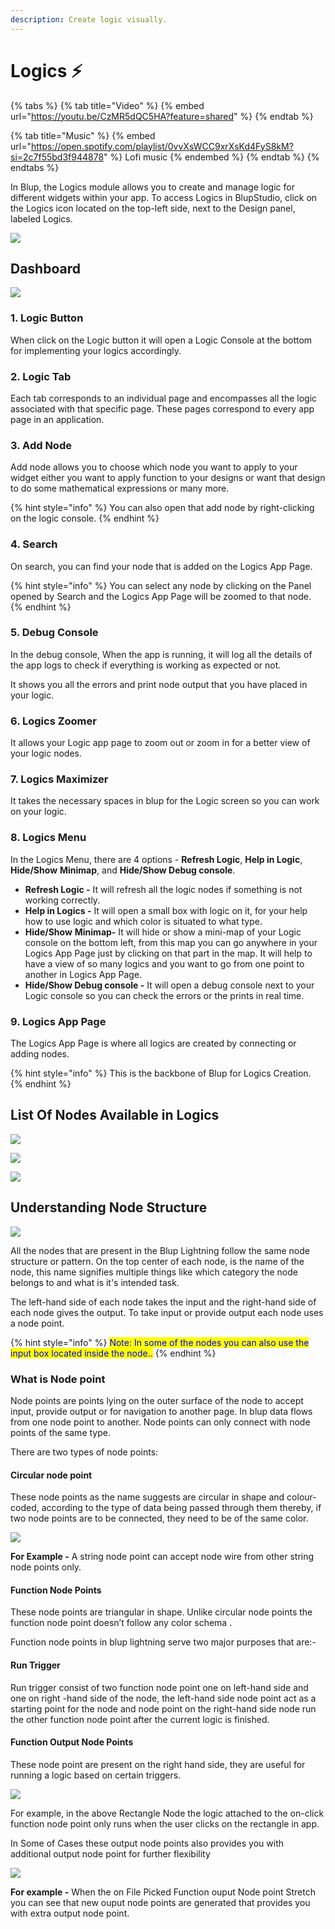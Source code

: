 ```yaml
---
description: Create logic visually.
---
```


# Logics ⚡

{% tabs %}
{% tab title="Video" %}
{% embed url="https://youtu.be/CzMR5dQC5HA?feature=shared" %}
{% endtab %}

{% tab title="Music" %}
{% embed url="https://open.spotify.com/playlist/0vvXsWCC9xrXsKd4FyS8kM?si=2c7f55bd3f944878" %}
Lofi music
{% endembed %}
{% endtab %}
{% endtabs %}

In Blup, the Logics module allows you to create and manage logic for different widgets within your app. To access Logics in BlupStudio, click on the Logics icon located on the top-left side, next to the Design panel, labeled Logics.

![](../../.gitbook/assets/blup.gif)

## Dashboard

![](<../../.gitbook/assets/blup 1.png>)

### 1.  Logic Button

When click on the Logic button it will open a Logic Console at the bottom for implementing your logics accordingly.

### 2.  Logic Tab

Each tab corresponds to an individual page and encompasses all the logic associated with that specific page. These pages correspond to every app page in an application.

### 3.  Add Node

Add node allows you to choose which node you want to apply to your widget either you want to apply function to your designs or want that design to do some mathematical expressions or many more.&#x20;

{% hint style="info" %}
You can also open that add node by right-clicking on the logic console.
{% endhint %}

### 4.  Search

On search, you can find your node that is added on the Logics App Page.

{% hint style="info" %}
You can select any node by clicking on the Panel opened by Search and the Logics App Page will be zoomed to that node.
{% endhint %}

### 5.  Debug Console

In the debug console, When the app is running, it will log all the details of the app logs to check if everything is working as expected or not.&#x20;

It shows you all the errors and print node output that you have placed in your logic.

### 6.  Logics Zoomer

It allows your Logic app page to zoom out or zoom in for a better view of your logic nodes.

### 7. Logics Maximizer

It takes the necessary spaces in blup for the Logic screen so you can work on your logic.

### 8. Logics Menu

In the Logics Menu, there are 4 options - **Refresh Logic**, **Help in Logic**, **Hide/Show** **Minimap**, and **Hide/Show Debug console**.

* **Refresh Logic -** It will refresh all the logic nodes if something is not working correctly.
* **Help in Logics -** It will open a small box with logic on it, for your help how to use logic and which color is situated to what type.
* **Hide/Show** **Minimap-** It will hide or show a mini-map of your Logic console on the bottom left, from this map you can go anywhere in your Logics App Page just by clicking on that part in the map. It will help to have a view of so many logics and you want to go from one point to another in Logics App Page.
* **Hide/Show Debug console -** It will open a debug console next to your Logic console so you can check the errors or the prints in real time.

### 9.  Logics App Page

The Logics App Page is where all logics are created by connecting or adding nodes.

{% hint style="info" %}
This is the backbone of Blup for Logics Creation.
{% endhint %}

## List Of Nodes Available in Logics

![](../../.gitbook/assets/cheat-sheet-helper-functiom.png)

![](<../../.gitbook/assets/Web 1920 – 99.png>)

![](<../../.gitbook/assets/Web 1920 – 130dd.png>)

## Understanding Node Structure

![](../../.gitbook/assets/node-structure.png)

All the nodes that are present in the Blup Lightning follow the same node structure or pattern. On the top center of each node, is the name of the node, this name signifies multiple things like which category the node belongs to and what is it's intended task.

The left-hand side of each node takes the input and the right-hand side of each node gives the output. To take input or provide output each node uses a node point.

{% hint style="info" %}
<mark style="color:blue;">Note: In some of the nodes you can also use the input box located inside the node..</mark>
{% endhint %}

### What is Node point

Node points are points lying on the outer surface of the node to accept input, provide output or for navigation to another page. In blup data flows from one node point to another. Node points can only connect with node points of the same type.

There are two types of node points:

#### **Circular node point**

These node points as the name suggests are circular in shape and colour-coded, according to the type of data being passed through them thereby, if two node points are to be connected, they need to be of the same color.

![](../../.gitbook/assets/colorSchema.png)

**For Example -** A string node point can accept node wire from other string node points only.

#### **Function Node Points**

These node points are triangular in shape. Unlike circular node points the function node point doesn’t follow any color schema .

Function node points in blup lightning serve two major purposes that are:-

#### Run Trigger

Run trigger consist of two function node point one on left-hand side and one on right -hand side of the node, the left-hand side node point act as a starting point for the node and node point on the right-hand side node run the other function node point after the current logic is finished.

#### Function Output Node Points

These node point are present on the right hand side, they are useful for running a logic based on certain triggers.

![](<../../.gitbook/assets/Screenshot (105).png>)

For example, in the above Rectangle Node the logic attached to the on-click function node point only runs when the user clicks on the rectangle in app.

In Some of Cases these output node points also provides you with additional output node point for further flexibility

![](../../.gitbook/assets/functionOutputNodePoints.gif)

**For example -** When the on File Picked Function ouput Node point Stretch you can see that new ouput node points are generated that provides you with extra output node point.
